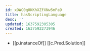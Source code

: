 ```yaml
---
id: xOWC0q0KKhXZfXNw5mPa9
title: hasScriptingLanguage
desc: ''
updated: 1637592305305
created: 1637592273946
---
```



- [[p.instanceOf]] [[c.Pred.Solution]]
